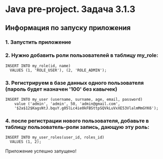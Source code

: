 # Java pre-project. Задача 3.1.3

## Информация по запуску приложения

### 1. Запустить приложение
### 2. Нужно добавить роли пользователей в таблицу my_role:
```aidl
INSERT INTO my_role(id, name)
  VALUES (1, 'ROLE_USER'), (2, 'ROLE_ADMIN'); 
```
### 3. Регистрируем в базе данных одного пользователя (пароль будет назначен '100' без кавычек)
```aidl
INSERT INTO my_user (username, surname, age, email, password)
    value ('admin', 'admin', 50, 'admin@gmail.com', 
    '$2a$12$KagsNtJ.bquY.g05lLc4ie0kFBSttpSQVkLuVxXE53VlalmMmGYK6');
```

### 4. после регистрации нового пользователя, добавьте в таблицу пользователь-роли запись, дающую эту роль:
```aidl
INSERT INTO my_user_roles(user_id, roles_id)
  VALUES (1, 2);
```
Приложение успешно запущено!